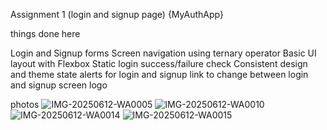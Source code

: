  Assignment 1 (login and signup page)
{MyAuthApp}


things done here

Login and Signup forms
Screen navigation using ternary operator
Basic UI layout with Flexbox
Static login success/failure check
Consistent design and theme
state 
alerts for login and signup 
link to change between login and signup screen
logo

photos
![IMG-20250612-WA0005](https://github.com/user-attachments/assets/4ee07f2d-65a7-4f00-9aad-a769c474b1db)
![IMG-20250612-WA0010](https://github.com/user-attachments/assets/5f8486ef-13ec-446d-b464-11c002e51abb)
![IMG-20250612-WA0014](https://github.com/user-attachments/assets/e37056dc-23de-4098-87b0-801500b088b8)
![IMG-20250612-WA0015](https://github.com/user-attachments/assets/e2b2e681-76b5-4116-b64d-5b7f0a34c91c)

